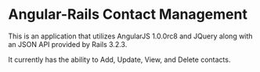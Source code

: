Angular-Rails Contact Management
================================

This is an application that utilizes AngularJS 1.0.0rc8 and JQuery along with an JSON API provided by Rails 3.2.3.

It currently has the ability to Add, Update, View, and Delete contacts.
